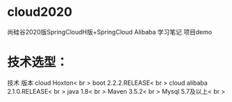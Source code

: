# cloud2020
尚硅谷2020版SpringCloudH版+SpringCloud Alibaba 学习笔记 项目demo

# 技术选型：
技术   版本
cloud Hoxton< br >
boot 2.2.2.RELEASE< br >
cloud alibaba 2.1.0.RELEASE< br >
java 1.8< br >
Maven 3.5.2< br >
Mysql 5.7及以上< br >
